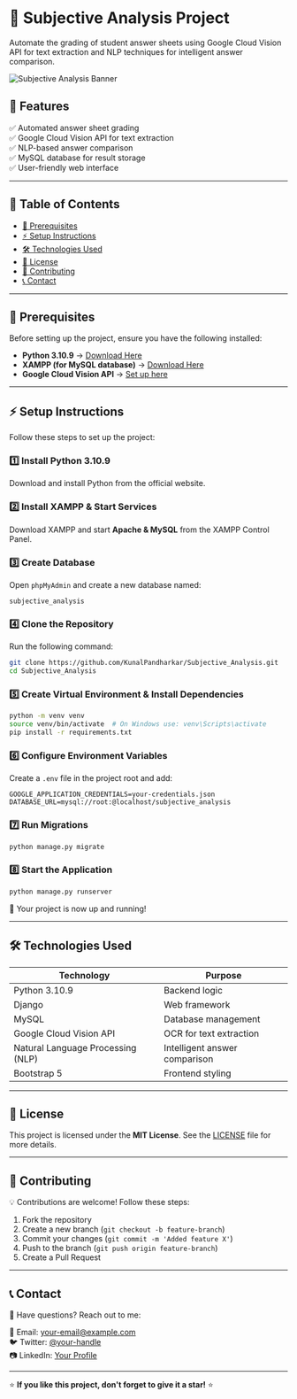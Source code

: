 # 📝 Subjective Analysis Project

Automate the grading of student answer sheets using Google Cloud Vision API for text extraction and NLP techniques for intelligent answer comparison.

![Subjective Analysis Banner](https://user-images.githubusercontent.com/your-username/banner-image.gif)

## 🚀 Features

✅ Automated answer sheet grading  
✅ Google Cloud Vision API for text extraction  
✅ NLP-based answer comparison  
✅ MySQL database for result storage  
✅ User-friendly web interface

---

## 📜 Table of Contents

- [📌 Prerequisites](#-prerequisites)
- [⚡ Setup Instructions](#-setup-instructions)
- [🛠 Technologies Used](#-technologies-used)
- [📄 License](#-license)
- [🙌 Contributing](#-contributing)
- [📞 Contact](#-contact)

---

## 📌 Prerequisites

Before setting up the project, ensure you have the following installed:

- **Python 3.10.9** → [Download Here](https://www.python.org/downloads/release/python-3109/)
- **XAMPP (for MySQL database)** → [Download Here](https://www.apachefriends.org/index.html)
- **Google Cloud Vision API** → [Set up here](https://cloud.google.com/vision/docs/setup)

---

## ⚡ Setup Instructions

Follow these steps to set up the project:

### 1️⃣ Install Python 3.10.9
Download and install Python from the official website.

### 2️⃣ Install XAMPP & Start Services
Download XAMPP and start **Apache & MySQL** from the XAMPP Control Panel.

### 3️⃣ Create Database
Open `phpMyAdmin` and create a new database named:
```
subjective_analysis
```

### 4️⃣ Clone the Repository
Run the following command:
```bash
git clone https://github.com/KunalPandharkar/Subjective_Analysis.git
cd Subjective_Analysis
```

### 5️⃣ Create Virtual Environment & Install Dependencies
```bash
python -m venv venv
source venv/bin/activate  # On Windows use: venv\Scripts\activate
pip install -r requirements.txt
```

### 6️⃣ Configure Environment Variables
Create a `.env` file in the project root and add:
```
GOOGLE_APPLICATION_CREDENTIALS=your-credentials.json
DATABASE_URL=mysql://root:@localhost/subjective_analysis
```

### 7️⃣ Run Migrations
```bash
python manage.py migrate
```

### 8️⃣ Start the Application
```bash
python manage.py runserver
```

🚀 Your project is now up and running!

---

## 🛠 Technologies Used

| Technology       | Purpose                      |
|-----------------|-----------------------------|
| Python 3.10.9   | Backend logic                |
| Django          | Web framework                |
| MySQL           | Database management          |
| Google Cloud Vision API | OCR for text extraction |
| Natural Language Processing (NLP) | Intelligent answer comparison |
| Bootstrap 5     | Frontend styling             |

---

## 📄 License

This project is licensed under the **MIT License**. See the [LICENSE](LICENSE) file for more details.

---

## 🙌 Contributing

💡 Contributions are welcome! Follow these steps:

1. Fork the repository
2. Create a new branch (`git checkout -b feature-branch`)
3. Commit your changes (`git commit -m 'Added feature X'`)
4. Push to the branch (`git push origin feature-branch`)
5. Create a Pull Request

---

## 📞 Contact

💬 Have questions? Reach out to me:

📧 Email: [your-email@example.com](mailto:your-email@example.com)  
🐦 Twitter: [@your-handle](https://twitter.com/your-handle)  
📷 LinkedIn: [Your Profile](https://linkedin.com/in/your-profile)

---

⭐ **If you like this project, don't forget to give it a star!** ⭐
